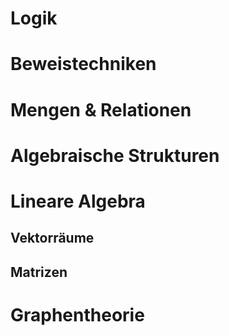 # Logik

# Beweistechniken

# Mengen & Relationen

# Algebraische Strukturen

# Lineare Algebra
## Vektorräume
## Matrizen

# Graphentheorie

#

